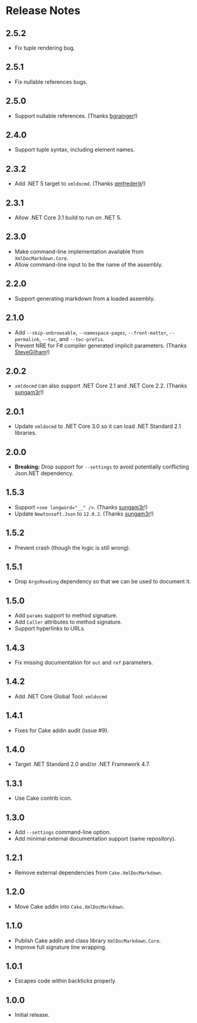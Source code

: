 # Release Notes

## 2.5.2

* Fix tuple rendering bug.

## 2.5.1

* Fix nullable references bugs.

## 2.5.0

* Support nullable references. (Thanks [bgrainger](https://github.com/bgrainger)!)

## 2.4.0

* Support tuple syntax, including element names.

## 2.3.2

* Add .NET 5 target to `xmldocmd`. (Thanks [qmfrederik](https://github.com/qmfrederik)!)

## 2.3.1

* Allow .NET Core 3.1 build to run on .NET 5.

## 2.3.0

* Make command-line implementation available from `XmlDocMarkdown.Core`.
* Allow command-line input to be the name of the assembly.

## 2.2.0

* Support generating markdown from a loaded assembly.

## 2.1.0

* Add `--skip-unbrowsable`, `--namespace-pages`, `--front-matter`, `--permalink`, `--toc`, and `--toc-prefix`.
* Prevent NRE for F# compiler generated implicit parameters. (Thanks [SteveGilham](https://github.com/SteveGilham)!)

## 2.0.2

* `xmldocmd` can also support .NET Core 2.1 and .NET Core 2.2. (Thanks [sungam3r](https://github.com/sungam3r)!)

## 2.0.1

* Update `xmldocmd` to .NET Core 3.0 so it can load .NET Standard 2.1 libraries.

## 2.0.0

* **Breaking:** Drop support for `--settings` to avoid potentially conflicting Json.NET dependency.

## 1.5.3

* Support `<see langword="__" />`. (Thanks [sungam3r](https://github.com/sungam3r)!)
* Update `Newtonsoft.Json` to `12.0.2`. (Thanks [sungam3r](https://github.com/sungam3r)!)

## 1.5.2

* Prevent crash (though the logic is still wrong).

## 1.5.1

* Drop `ArgsReading` dependency so that we can be used to document it.

## 1.5.0

* Add `params` support to method signature.
* Add `Caller` attributes to method signature.
* Support hyperlinks to URLs.

## 1.4.3

* Fix missing documentation for `out` and `ref` parameters.

## 1.4.2

* Add .NET Core Global Tool: `xmldocmd`

## 1.4.1

* Fixes for Cake addin audit (issue #9).

## 1.4.0

* Target .NET Standard 2.0 and/or .NET Framework 4.7.

## 1.3.1

* Use Cake contrib icon.

## 1.3.0

* Add `--settings` command-line option.
* Add minimal external documentation support (same repository).

## 1.2.1

* Remove external dependencies from `Cake.XmlDocMarkdown`.

## 1.2.0

* Move Cake addin into `Cake.XmlDocMarkdown`.

## 1.1.0

* Publish Cake addin and class library `XmlDocMarkdown.Core`.
* Improve full signature line wrapping.

## 1.0.1

* Escapes code within backticks properly.

## 1.0.0

* Initial release.
